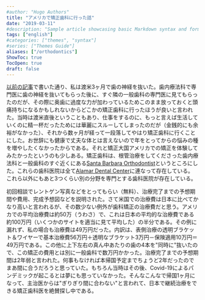 ```yaml
---
#author: "Hugo Authors"
title: "アメリカで矯正歯科に行った話"
date: "2019-03-11"
#description: "Sample article showcasing basic Markdown syntax and formatting for HTML elements."
tags: ["english"]
#categories: ["themes", "syntax"]
#series: ["Themes Guide"]
aliases: ["/orthodontics"]
ShowToc: true
TocOpen: true
draft: false
---
```



[以前の記事](https://www.yusaito.com/blog/posts/uslife/sb_teeth/)で書いた通り、私は渡米3ヶ月で歯の神経を抜いた。歯内療法科で専門医に歯の神経を抜いてもらった後に、すぐ隣の一般歯科の専門医に見てもらったのだが、その際に奥歯に過度な力が加わっているためこのまま放っておくと頭痛持ちになるかもしれないからどこかの矯正歯科に行ったほうが良いと言われた。当時は渡米直後ということもあり、仕事をするのに、もっと言えば生活していくのに精一杯だったためには華麗にスルーしてしまったのだが（金銭的にも余裕がなかった）、それから数ヶ月が経って一段落してやはり矯正歯科に行くことにした。お世辞にも健康で丈夫な体とは言えないので年をとってからの悩みの種を増やしたくなかったからである。それと矯正大国アメリカでの矯正を体験してみたかったというのも少しある。矯正歯科は、根管治療をしてくださった歯内療法科と一般歯科のすぐ近くにある[Santa Barbara Orthodontist](http://www.sborthodontics.com/)というところにした。これらの歯科医院は全て[Alamar Dental Center](https://www.google.com/maps/place/%E3%82%A2%E3%83%A9%E3%83%9E%E3%83%BC%E3%83%BB%E3%83%87%E3%83%B3%E3%82%BF%E3%83%AB%E3%83%BB%E3%82%BB%E3%83%B3%E3%82%BF%E3%83%BC/@34.4389881,-119.7240706,15z/data=!4m5!3m4!1s0x0:0xdc20bbc76f41883c!8m2!3d34.4390077!4d-119.7240401)に連なって存在している。これら以外にもあと3つくらい別の分野を専門とする歯科医院が存在している。

初回相談でレントゲン写真などをとってもらい（無料）、治療完了までの予想期間や費用、完成予想図などを説明された。さて米国での治療費は日本に比べてかなり高いと言われるが、その数少ない例外が歯科矯正の治療費だと思う。アメリカでの平均治療費は約50万（うわさ）で、これは日本の平均的な治療費である約100万円（いくつかのサイトを適当に見て平均した）の半分である。その例に漏れず、私の場合も治療費は49万円だった。内訳は、表側治療の透明ブラケット＆ワイヤーで基本治療費56万円＋透明なブラケット3万円－保険適用10万円＝49万円である。この他に上下左右の真ん中あたりの歯の4本を"同時に"抜いたので、この矯正の費用とは別に一般歯科で数万円かかった。治療完了までの予想期間は2年弱と言われた。何事もなければ本帰国予定までちょうど2年だったのでまあ間に合うだろうと思っていた。もちろん当時はその後、Covid-19によるパンデミックが起こるとは夢にも思っていなかった。そんなこんなで帰国1ヶ月になって、主治医からは"ぎりぎり間に合わない"と言われて、日本で継続治療をできる矯正歯科医を絶賛探し中である。